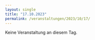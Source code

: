 ```yaml
---
layout: single
title: "17.10.2023"
permalink: /veranstaltungen/2023/10/17/
---
```


Keine Veranstaltung an diesem Tag.
